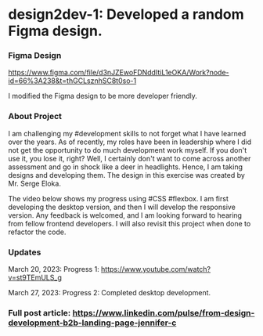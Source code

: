 # design2dev-1: Developed a random Figma design.


### Figma Design
https://www.figma.com/file/d3nJZEwoFDNddItiL1eOKA/Work?node-id=66%3A238&t=thGCLsznhSC8t0so-1

I modified the Figma design to be more developer friendly. 


### About Project
I am challenging my #development skills to not forget what I have learned over the years. As of recently, my roles have been in leadership where I did not get the opportunity to do much development work myself. If you don't use it, you lose it, right? Well, I certainly don't want to come across another assessment and go in shock like a deer in headlights. Hence, I am taking designs and developing them. The design in this exercise was created by Mr. Serge Eloka.

The video below shows my progress using #CSS #flexbox. I am first developing the desktop version, and then I will develop the responsive version.
Any feedback is welcomed, and I am looking forward to hearing from fellow frontend developers. I will also revisit this project when done to refactor the code.


### Updates 
March 20, 2023:
Progress 1: https://www.youtube.com/watch?v=st9TEmULS_g

March 27, 2023:
Progress 2: Completed desktop development.


### Full post article: https://www.linkedin.com/pulse/from-design-development-b2b-landing-page-jennifer-c
